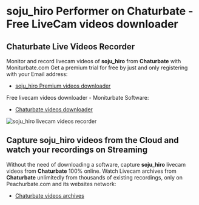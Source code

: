 # soju_hiro Performer on Chaturbate - Free LiveCam videos downloader

## Chaturbate Live Videos Recorder

Monitor and record livecam videos of **soju_hiro** from **Chaturbate** with Moniturbate.com
Get a premium trial for free by just and only registering with your Email address:
* [soju_hiro Premium videos downloader](https://moniturbate.com/request-demo-licence-key.html)

Free livecam videos downloader - Moniturbate Software:
* [Chaturbate videos downloader](https://moniturbate.com/moniturbate-download-software.html)

![soju_hiro livecam videos recorder](https://peachurnet.com/templates/moniturbate-software.png)


## Capture soju_hiro videos from the Cloud and watch your recordings on Streaming

Without the need of downloading a software, capture **soju_hiro** livecam videos from **Chaturbate** 100% online.
Watch Livecam archives from **Chaturbate** unlimitedly from thousands of existing recordings, only on Peachurbate.com and its websites network:
* [Chaturbate videos archives](https://peachurnet.com/)